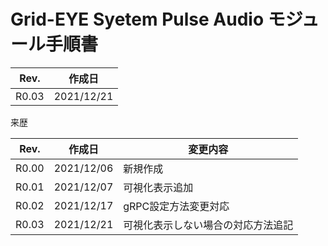 # Grid-EYE Syetem Pulse Audio モジュール手順書

 

| Rev.  | 作成日     |
| ----- | ---------- |
| R0.03 | 2021/12/21 |



来歴

| Rev.  | 作成日     | 変更内容                           |
| :---: | ---------- | ---------------------------------- |
| R0.00 | 2021/12/06 | 新規作成                           |
| R0.01 | 2021/12/07 | 可視化表示追加                     |
| R0.02 | 2021/12/17 | gRPC設定方法変更対応               |
| R0.03 | 2021/12/21 | 可視化表示しない場合の対応方法追記 |




